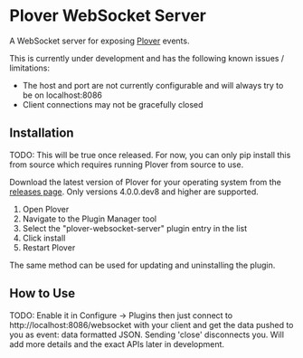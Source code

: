 # Plover WebSocket Server

A WebSocket server for exposing [Plover](https://github.com/openstenoproject/plover) events.

This is currently under development and has the following known issues / limitations:

- The host and port are not currently configurable and will always try to be on localhost:8086
- Client connections may not be gracefully closed

## Installation

TODO: This will be true once released. For now, you can only pip install this from source which requires running Plover from source to use.

Download the latest version of Plover for your operating system from the [releases page](https://github.com/openstenoproject/plover/releases). Only versions 4.0.0.dev8 and higher are supported.

1. Open Plover
2. Navigate to the Plugin Manager tool
3. Select the "plover-websocket-server" plugin entry in the list
4. Click install
5. Restart Plover

The same method can be used for updating and uninstalling the plugin.

## How to Use

TODO: Enable it in Configure -> Plugins then just connect to http://localhost:8086/websocket with your client and get the data pushed to you as event: data formatted JSON. Sending 'close' disconnects you. Will add more details and the exact APIs later in development.
